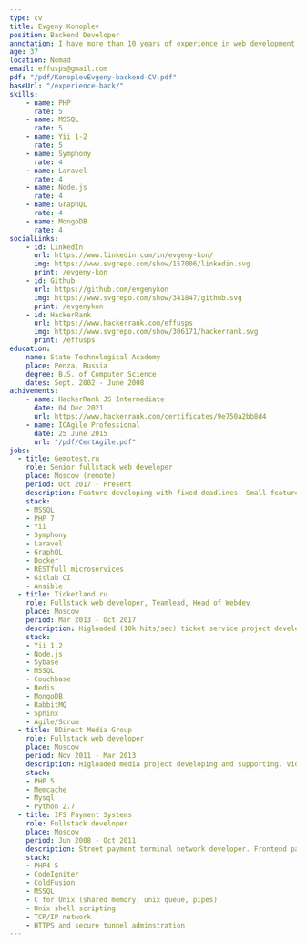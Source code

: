 ```yaml
---
type: cv
title: Evgeny Konoplev
position: Backend Developer
annotation: I have more than 10 years of experience in web development, where my base languages were PHP and JS. Last 5 years I am working with Vue.js and Node.js. Two years ago I made my pet project with Flutter. Last year I started to learn TypeScript and React. In my current role as Senior fullstack web developer at medical company (one of leaders in laboratory services in Central Asia), I proved to be an enthusiastic, efficient and valuable team member. At my previous work I had a leadership role with 10 members team. We practiced SCRUM, finished a big project and became a great friends.
age: 37
location: Nomad
email: effusps@gmail.com
pdf: "/pdf/KonoplevEvgeny-backend-CV.pdf"
baseUrl: "/experience-back/"
skills: 
    - name: PHP
      rate: 5
    - name: MSSQL
      rate: 5
    - name: Yii 1-2
      rate: 5
    - name: Symphony
      rate: 4
    - name: Laravel
      rate: 4
    - name: Node.js
      rate: 4
    - name: GraphQL
      rate: 4
    - name: MongoDB
      rate: 4
socialLinks:
    - id: LinkedIn
      url: https://www.linkedin.com/in/evgeny-kon/
      img: https://www.svgrepo.com/show/157006/linkedin.svg
      print: /evgeny-kon
    - id: Github
      url: https://github.com/evgenykon
      img: https://www.svgrepo.com/show/341847/github.svg
      print: /evgenykon
    - id: HackerRank
      url: https://www.hackerrank.com/effusps
      img: https://www.svgrepo.com/show/306171/hackerrank.svg
      print: /effusps
education:
    name: State Technological Academy
    place: Penza, Russia
    degree: B.S. of Computer Science
    dates: Sept. 2002 - June 2008
achivements:
    - name: HackerRank JS Intermediate
      date: 04 Dec 2021
      url: https://www.hackerrank.com/certificates/9e750a2bb8d4
    - name: ICAgile Professional
      date: 25 June 2015
      url: "/pdf/CertAgile.pdf"
jobs:
  - title: Gemotest.ru
    role: Senior fullstack web developer
    place: Moscow (remote)
    period: Oct 2017 - Present
    description: Feature developing with fixed deadlines. Small feature team management. Code review. Unit tests for new features. Complex production system supporting. Integration protocol author. Frontend ecosystem architector.
    stack: 
    - MSSQL
    - PHP 7
    - Yii 
    - Symphony
    - Laravel
    - GraphQL
    - Docker
    - RESTfull microservices
    - Gitlab CI
    - Ansible
  - title: Ticketland.ru
    role: Fullstack web developer, Teamlead, Head of Webdev
    place: Moscow
    period: Mar 2013 - Oct 2017
    description: Higloaded (10k hits/sec) ticket service project developing and supporting. Team management using SCRUM/Kanban with design, mobile, front, back and DB team members. Backend architector with "monolith to microservices" successfull migration story.
    stack:
    - Yii 1,2
    - Node.js
    - Sybase
    - MSSQL
    - Couchbase
    - Redis
    - MongoDB
    - RabbitMQ
    - Sphinx
    - Agile/Scrum
  - title: BDirect Media Group
    role: Fullstack web developer
    place: Moscow
    period: Nov 2011 - Mar 2013
    description: Higloaded media project developing and supporting. Video-audio streaming. Payment API integrations. PHP 5 to 7 successfull upgrade. 
    stack: 
    - PHP 5
    - Memcache
    - Mysql
    - Python 2.7
  - title: IFS Payment Systems
    role: Fullstack developer
    place: Moscow
    period: Jun 2008 - Oct 2011
    description: Street payment terminal network developer. Frontend payment application based on Linux. Working with terminal money hardware. Connection-stable algorythms for payment transactions. Remote interface update system. Secure networking.
    stack: 
    - PHP4-5 
    - CodeIgniter
    - ColdFusion
    - MSSQL 
    - C for Unix (shared memory, unix queue, pipes)
    - Unix shell scripting
    - TCP/IP network
    - HTTPS and secure tunnel adminstration
---
```

